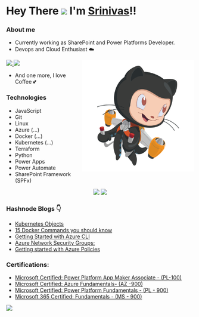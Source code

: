 #  Hey There <img src="https://github.com/TheDudeThatCode/TheDudeThatCode/blob/master/Assets/Hi.gif" width="29px"> I'm [Srinivas](https://www.linkedin.com/in/srinivas-karnati)!!

### About me
- Currently working as SharePoint and Power Platforms Developer.
- Devops and Cloud Enthusiast ☁️

<img align="right" alt="PNG" src="https://github.com/karnatisrinivas/karnatisrinivas/blob/main/cat.png" width="300" height="300" />

<a href="https://www.linkedin.com/in/srinivas-karnati">
  <img src="https://img.shields.io/badge/LinkedIn-0077B5?style=for-the-badge&logo=linkedin&logoColor=white" /> 
 </a> 
<a href="https://twitter.com/__karnati">
  <img src="https://img.shields.io/badge/Twitter-1DA1F2?style=for-the-badge&logo=twitter&logoColor=white"   />
</a>

- And one more, I love Coffee  💕
### Technologies
- JavaScript
- Git
- Linux
- Azure (...)
- Docker (...)
- Kubernetes (...)
- Terraform
- Python
- Power Apps
- Power Automate
- SharePoint Framework (SPFx)




<p align="center">
	<img width="48%" src="https://github-readme-stats.vercel.app/api?username=karnatisrinivas&show_icons=true&theme=dark" />
  <img width="48%" src="https://github-readme-streak-stats.herokuapp.com/?user=karnatisrinivas&theme=dark" />
</p>

### Hashnode Blogs 👇
<!-- HASHNODE_BLOG:START -->
- [Kubernetes Objects](https://srinivaskarnati.hashnode.dev/kubernetes-objects-cl1egvhbs01e5cznv62fd3i1n)
- [15 Docker Commands you should know](https://srinivaskarnati.hashnode.dev/15-docker-commands-you-should-know-cl0hqto7h030w28nv1gzccime)
- [Getting Started with Azure CLI](https://srinivaskarnati.hashnode.dev/getting-started-with-azure-cli-cl0cilygk04hv2rnvhmli5e5s)
- [Azure Network Security Groups:](https://srinivaskarnati.hashnode.dev/azure-network-security-groups-cl06s1mn10g8zudnvgtcl8tzv)
- [Getting started with Azure Policies](https://srinivaskarnati.hashnode.dev/getting-started-with-azure-policies-ckzy3ener000e8lnv4gkzddnk)
<!-- HASHNODE_BLOG:END -->

### Certifications:

- [Microsoft Certified: Power Platform App Maker Associate - (PL-100)](https://www.credly.com/badges/0ab34c2c-254f-49da-8ce2-ca44d1a2242c/public_url)
- [Microsoft Certified: Azure Fundamentals- (AZ -900)](https://www.credly.com/badges/2af168c1-1c47-4f2c-a378-16e972b31cd2/public_url)
- [Microsoft Certified: Power Platform Fundamentals - (PL - 900)](https://www.credly.com/badges/47d424f1-02a2-4143-a862-a9e340363581/public_url)
- [Microsoft 365 Certified: Fundamentals - (MS - 900)](https://www.credly.com/badges/d296e48a-4db1-4236-a6cb-ed1f0d19f30e/public_url)

![](https://komarev.com/ghpvc/?username=karnatisrinivas) 

